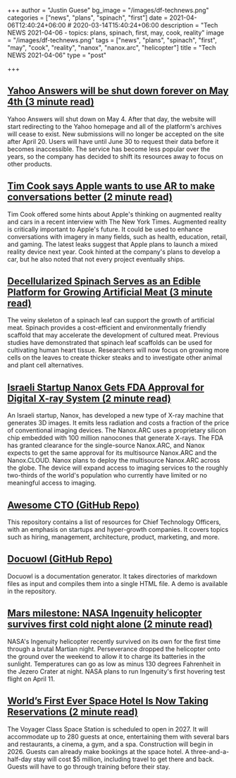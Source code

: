 +++
author = "Justin Guese"
bg_image = "/images/df-technews.png"
categories = ["news", "plans", "spinach", "first"]
date = 2021-04-06T12:40:24+06:00 # 2020-03-14T15:40:24+06:00
description = "Tech NEWS 2021-04-06 - topics: plans, spinach, first, may, cook, reality"
image = "/images/df-technews.png"
tags = ["news", "plans", "spinach", "first", "may", "cook", "reality", "nanox", "nanox.arc", "helicopter"]
title = "Tech NEWS 2021-04-06"
type = "post"

+++

## [Yahoo Answers will be shut down forever on May 4th (3 minute read)](https://www.theverge.com/2021/4/5/22368488/yahoo-answers-shutdown-may-4-internet-era-over-rip)

Yahoo Answers will shut down on May 4. After that day, the website will start redirecting to the Yahoo homepage and all of the platform's archives will cease to exist. New submissions will no longer be accepted on the site after April 20. Users will have until June 30 to request their data before it becomes inaccessible. The service has become less popular over the years, so the company has decided to shift its resources away to focus on other products.

## [Tim Cook says Apple wants to use AR to make conversations better (2 minute read)](https://www.theverge.com/2021/4/5/22367715/tim-cook-augmented-reality-apple-car-hints-interview)

Tim Cook offered some hints about Apple's thinking on augmented reality and cars in a recent interview with The New York Times. Augmented reality is critically important to Apple's future. It could be used to enhance conversations with imagery in many fields, such as health, education, retail, and gaming. The latest leaks suggest that Apple plans to launch a mixed reality device next year. Cook hinted at the company's plans to develop a car, but he also noted that not every project eventually ships.

## [Decellularized Spinach Serves as an Edible Platform for Growing Artificial Meat (3 minute read)](https://scitechdaily.com/decellularized-spinach-serves-as-an-edible-platform-for-growing-artificial-meat/)

The veiny skeleton of a spinach leaf can support the growth of artificial meat. Spinach provides a cost-efficient and environmentally friendly scaffold that may accelerate the development of cultured meat. Previous studies have demonstrated that spinach leaf scaffolds can be used for cultivating human heart tissue. Researchers will now focus on growing more cells on the leaves to create thicker steaks and to investigate other animal and plant cell alternatives.

## [Israeli Startup Nanox Gets FDA Approval for Digital X-ray System (2 minute read)](https://www.haaretz.com/israel-news/business/.premium-israeli-startup-nanox-gets-fda-approval-for-digital-x-ray-system-1.9681718)

An Israeli startup, Nanox, has developed a new type of X-ray machine that generates 3D images. It emits less radiation and costs a fraction of the price of conventional imaging devices. The Nanox.ARC uses a proprietary silicon chip embedded with 100 million nanocones that generate X-rays. The FDA has granted clearance for the single-source Nanox.ARC, and Nanox expects to get the same approval for its multisource Nanox.ARC and the Nanox.CLOUD. Nanox plans to deploy the multisource Nanox.ARC across the globe. The device will expand access to imaging services to the roughly two-thirds of the world's population who currently have limited or no meaningful access to imaging.

## [Awesome CTO (GitHub Repo)](https://github.com/kuchin/awesome-cto)

This repository contains a list of resources for Chief Technology Officers, with an emphasis on startups and hyper-growth companies. It covers topics such as hiring, management, architecture, product, marketing, and more.

## [Docuowl (GitHub Repo)](https://github.com/docuowl/docuowl)

Docuowl is a documentation generator. It takes directories of markdown files as input and compiles them into a single HTML file. A demo is available in the repository.

## [Mars milestone: NASA Ingenuity helicopter survives first cold night alone (2 minute read)](https://www.cnet.com/news/nasa-ingenuity-helicopter-survives-first-cold-night-alone-on-mars/)

NASA's Ingenuity helicopter recently survived on its own for the first time through a brutal Martian night. Perseverance dropped the helicopter onto the ground over the weekend to allow it to charge its batteries in the sunlight. Temperatures can go as low as minus 130 degrees Fahrenheit in the Jezero Crater at night. NASA plans to run Ingenuity's first hovering test flight on April 11.

## [World’s First Ever Space Hotel Is Now Taking Reservations (2 minute read)](https://imagine-fun.com/?p=421&utm_source=tldrnewsletter/1/01000178a6ac685f-39e748f7-b653-407e-b98b-b7703c96378e-000000/J1d-FZXJrJLYsTma9meOnz2ZyQoXSwZNAS4WILjn_t4=187)

The Voyager Class Space Station is scheduled to open in 2027. It will accommodate up to 280 guests at once, entertaining them with several bars and restaurants, a cinema, a gym, and a spa. Construction will begin in 2026. Guests can already make bookings at the space hotel. A three-and-a-half-day stay will cost $5 million, including travel to get there and back. Guests will have to go through training before their stay.

